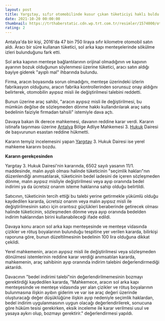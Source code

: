```yaml
--- 
layout: post
title: Yargıtay, sıfır otomobilinde kusur çıkan tüketiciyi haklı buldu
date: 2021-10-20 00:00:00
thumbnail: https://trthaberstatic.cdn.wp.trt.com.tr/resimler/1574000/otomobil-getty-1575544.jpg
rating: 2
---
```

<p>
	Antalya'da bir kişi, 2016'da 47 bin 750 liraya sıfır kilometre otomobil satın aldı. Aracı bir süre kullanan tüketici, sol arka kapı menteşelerinde sökülme izleri bulunduğunu fark etti.</p>
<p>
	Sol arka kapının menteşe bağlantılarının orijinal olmadığının ve kapının ayarının bozuk olduğunun söylenmesi üzerine tüketici, aracı satın aldığı bayiye giderek "ayıplı mal" ihbarında bulundu.</p>
<p>
	Firma, aracın boyasında sorun olmadığını, menteşe üzerindeki izlerin fabrikasyon olduğunu, aracın fabrika kontrollerinden sorunsuz onay aldığını belirterek, otomobilin ayıpsız misli ile değiştirilmesi talebini reddetti.</p>
<p>
	Bunun üzerine araç sahibi, "aracın ayıpsız misli ile değiştirilmesi, bu mümkün değilse de sözleşmeden dönme hakkı kullandırılarak araç satış bedelinin faiziyle firmadan tahsili" istemiyle dava açtı.</p>
<p>
	Davaya bakan ilk derece mahkemesi, davanın reddine karar verdi. Kararın istinafa taşınması üzerine <a href="https://www.trthaber.com/etiket/antalya/" target="_blank">Antalya</a> Bölge Adliye Mahkemesi 3. <a href="https://www.trthaber.com/etiket/hukuk/" target="_blank">Hukuk</a> Dairesi de başvurunun esastan reddine hükmetti.</p>
<p>
	Kararın temyiz incelemesini yapan <a href="https://www.trthaber.com/etiket/yargitay/" target="_blank">Yargıtay</a> 3. Hukuk Dairesi ise yerel mahkeme kararını bozdu.</p>
<p>
	<strong>Kararın gerekçesinden</strong></p>
<p>
	Yargıtay 3. Hukuk Dairesi'nin kararında, 6502 sayılı yasanın 11/1. maddesinde, malın ayıplı olması halinde tüketicinin "seçimlik hakları"nın düzenlendiği anımsatılarak, tüketicinin bedel iadesini de içeren sözleşmeden dönme, malın ayıpsız misliyle değiştirilmesi veya ayıp oranında bedel indirimi ya da ücretsiz onarım isteme haklarına sahip olduğu belirtildi.</p>
<p>
	Satıcının, tüketicinin tercih ettiği bu talebi yerine getirmekle yükümlü olduğu kaydedilen kararda, ücretsiz onarım veya malın ayıpsız misli ile değiştirilmesinin satıcı için orantısız güçlükleri beraberinde getirecek olması halinde tüketicinin, sözleşmeden dönme veya ayıp oranında bedelden indirim haklarından birini kullanabileceği ifade edildi.</p>
<p>
	Davaya konu aracın sol arka kapı menteşesinde ve menteşe vidasında çizikler ve rötuş boyalarının bulunduğu tespitine yer verilen kararda, bilirkişi raporuna göre, bunun düzeltilmesinin bedelinin 100 lira olduğuna dikkat çekildi.</p>
<p>
	Yerel mahkemenin, aracın ayıpsız misli ile değiştirilmesi veya sözleşmeden dönülmesi istemlerinin reddine karar verdiği anımsatılan kararda, mahkemenin, araç sahibinin ayıp oranında indirim talebini değerlendirmediği aktarıldı.</p>
<p>
	Davacının "bedel indirimi talebi"nin değerlendirilmemesinin bozmayı gerektirdiği kaydedilen kararda, "Mahkemece, aracın sol arka kapı menteşesinde ve menteşe vidasında yer alan çizikler ve rötuş boyalarının bulunmasına ilişkin ayıbın giderim ve var ise araç değeri üzerinde oluşturacağı değer düşüklüğüne ilişkin ayıp nedeniyle seçimlik haklardan, bedel indirim uygulanmasının uygun olacağı değerlendirilerek, sonucuna göre hüküm tesisi gerekirken, eksik inceleme ile karar verilmesi usul ve yasaya aykırı olup, bozmayı gerektirir." değerlendirmesi yapıldı.</p>
